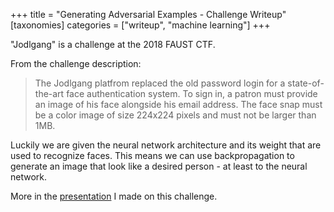 +++
title = "Generating Adversarial Examples - Challenge Writeup"
[taxonomies]
categories = ["writeup", "machine learning"]
+++

"Jodlgang" is a challenge at the 2018 FAUST CTF.

From the challenge description:

> The Jodlgang platfrom replaced the old password login for a state-of-the-art face authentication system. To sign in, a patron must provide an image of his face alongside his email address. The face snap must be a color image of size 224x224 pixels and must not be larger than 1MB.

Luckily we are given the neural network architecture and its weight that are used to recognize faces.
This means we can use backpropagation to generate an image that look like a desired person - at least to the neural network.

More in the [presentation](./faustctf-2018-jodlgang.pdf) I made on this challenge.
